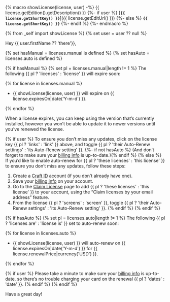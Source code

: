 {% macro showLicense(license, user) -%}
    {{ license.getEdition().getDescription() }}
    {%- if user %} [**`{{ license.getShortKey() }}`**]({{ license.getEditUrl() }})
    {%- else %} **`{{ license.getShortKey() }}`**
    {%- endif %}
{%- endmacro %}

{% from _self import showLicense %}
{% set user = user ?? null %}

Hey {{ user.firstName ?? 'there'}},

{% set hasManual = licenses.manual is defined %}
{% set hasAuto = licenses.auto is defined %}

{% if hasManual %}
{% set pl = licenses.manual|length != 1 %}
The following {{ pl ? 'licenses' : 'license' }} will expire soon:

{% for license in licenses.manual %}
- {{ showLicense(license, user) }} will expire on {{ license.expiresOn|date('Y-m-d') }}.

{% endfor %}

When a license expires, you can keep using the version that’s currently installed, however you won’t be able to update it to newer versions until you’ve renewed the license.

{% if user %}
To ensure you don’t miss any updates, click on the license key {{ pl ? 'links' : 'link' }} above, and toggle {{ pl ? 'their Auto-Renew settings' : 'its Auto-Renew setting' }}.
{%- if not hasAuto %} (And don’t forget to make sure your [billing info] is up-to-date.){% endif %}
{% else %}
If you’d like to enable auto-renew for {{ pl ? 'these licenses' : 'this license' }} to ensure you don’t miss any updates, follow these steps:

1. Create a [Craft ID](https://id.craftcms.com) account (if you don’t already have one).
2. Save your [billing info] on your account.
3. Go to the [Claim License](https://id.craftcms.com/licenses/claim) page to add {{ pl ? 'these licenses' : 'this license' }} to your account, using the “Claim licenses by your email address” feature.
4. From the license {{ pl ? 'screens' : 'screen' }}, toggle {{ pl ? 'their Auto-Renew settings' : 'its Auto-Renew setting' }}.
{% endif %}
{% endif %}

{% if hasAuto %}
{% set pl = licenses.auto|length != 1 %}
The following {{ pl ? 'licenses are' : 'license is' }} set to auto-renew soon:

{% for license in licenses.auto %}
- {{ showLicense(license, user) }} will auto-renew on {{ license.expiresOn|date('Y-m-d') }} for {{ license.renewalPrice|currency('USD') }}.

{% endfor %}

{% if user %}
Please take a minute to make sure your [billing info] is up-to-date, so there’s no trouble charging your card on the renewal {{ pl ? 'dates' : 'date' }}.
{% endif %}
{% endif %}

Have a great day!

[billing info]: https://id.craftcms.com/account/billing
